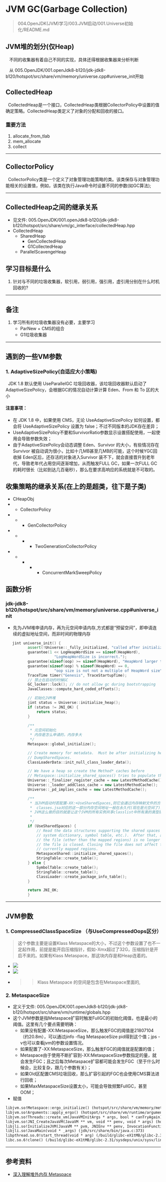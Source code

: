 # JVM GC(Garbage Collection)
> 004.OpenJDK(JVM)学习/003.JVM启动/001.Universe初始化/README.md

## JVM堆的划分(仅Heap)
&nbsp;&nbsp; 不同的收集器有着自己不同的实现，具体还得根据收集器来分析判断

&nbsp;&nbsp; 从 005.OpenJDK/001.openJdk8-b120/jdk-jdk8-b120/hotspot/src/share/vm/memory/universe.cpp#universe_init开始
## CollectedHeap
&nbsp;&nbsp;CollectedHeap是一个接口，CollectedHeap类根据CollectorPolicy中设置的值确定策略。CollectedHeap类定义了对象的分配和回收的接口。
### 重要方法
1. allocate_from_tlab
2. mem_allocate
3. collect

---

## CollectorPolicy
&nbsp;&nbsp;CollectorPolicy类是一个定义了对象管理功能策略的类。该类保存与对象管理功能相关的设置值，例如，该类在执行Java命令时设置不同的参数(如GC算法);

---
## CollectedHeap之间的继承关系
+ 见文件: 005.OpenJDK/001.openJdk8-b120/jdk-jdk8-b120/hotspot/src/share/vm/gc_interface/collectedHeap.hpp
+ CollectedHeap
    - SharedHeap
       + GenCollectedHeap
       + G1CollectedHeap
    - ParallelScavengeHeap


## 学习目标是什么
1. 针对与不同的垃圾收集器，软引用，弱引用，强引用，虚引用分别在什么时机回收的?

---
## 备注
1. 学习所有的垃圾收集器没有必要，主要学习
    - ParNew + CMS的组合
    - G1垃圾收集器

---
## 遇到的一些VM参数
### 1. AdaptiveSizePolicy(自适应大小策略)
&nbsp;&nbsp;JDK 1.8 默认使用 UseParallelGC 垃圾回收器，该垃圾回收器默认启动了 AdaptiveSizePolicy，会根据GC的情况自动计算计算 Eden、From 和 To 区的大小
#### 注意事项：
 - 在 JDK 1.8 中，如果使用 CMS，无论 UseAdaptiveSizePolicy 如何设置，都会将 UseAdaptiveSizePolicy 设置为 false；不过不同版本的JDK存在差异；
 - UseAdaptiveSizePolicy不要和SurvivorRatio参数显示设置搭配使用，一起使用会导致参数失效；
 - 由于AdaptiveSizePolicy会动态调整 Eden、Survivor 的大小，有些情况存在Survivor 被自动调为很小，比如十几MB甚至几MB的可能，这个时候YGC回收掉 Eden区后，还存活的对象进入Survivor 装不下，就会直接晋升到老年代，导致老年代占用空间逐渐增加，从而触发FULL GC，如果一次FULL GC的耗时很长（比如到达几百毫秒），那么在要求高响应的系统就是不可取的。

## 收集策略的继承关系(在上的是超类，往下是子类)
- CHeapObj
-  + CollectorPolicy
-  +  + GenCollectorPolicy
-  +  +   + TwoGenerationCollectorPolicy
-  +  +   +   + ConcurrentMarkSweepPolicy


## 函数分析
### jdk-jdk8-b120/hotspot/src/share/vm/memory/universe.cpp#universe_init
  - 先为JVM堆申请内存，再为元空间申请内存,方式都是“预留空间”，即申请连续的虚拟地址空间，而非时间的物理内存
  ```c++
     jint universe_init() {
            assert(!Universe::_fully_initialized, "called after initialize_vtables");
            guarantee(1 << LogHeapWordSize == sizeof(HeapWord),
                        "LogHeapWordSize is incorrect.");
            guarantee(sizeof(oop) >= sizeof(HeapWord), "HeapWord larger than oop?");
            guarantee(sizeof(oop) % sizeof(HeapWord) == 0,
                        "oop size is not not a multiple of HeapWord size");
            TraceTime timer("Genesis", TraceStartupTime);
            // 禁止在启动的时候GC
            GC_locker::lock(); // do not allow gc during bootstrapping
            JavaClasses::compute_hard_coded_offsets();

            // 初始化JVM堆
            jint status = Universe::initialize_heap();
            if (status != JNI_OK) {
                return status;
            }
            
            /**
             * 元空间初始化
             * 内存是怎么申请的，内存多大
             */ 
            Metaspace::global_initialize();

            // Create memory for metadata.  Must be after initializing heap for
            // DumpSharedSpaces.
            ClassLoaderData::init_null_class_loader_data();

            // We have a heap so create the Method* caches before
            // Metaspace::initialize_shared_spaces() tries to populate them.
            Universe::_finalizer_register_cache = new LatestMethodCache();
            Universe::_loader_addClass_cache = new LatestMethodCache();
            Universe::_pd_implies_cache = new LatestMethodCache();

            /**
             * 当JVM启动时若配置-XX:+UseSharedSpaces,则它会通过内存映射文件的方式把classes.jsa文件的内存加载到自己的JVM进程空间中.
             *  classes.jsa对应的这一部分内存空间地址一般在永久代(现在是元空间了)内存地址空间的后面.
             * JVM这么做的目的就是让这个JVM的所有实例共享classlist中所有类的类型描述信息以达到节约物理内存的目标
             * 
             */ 
            if (UseSharedSpaces) {
                // Read the data structures supporting the shared spaces (shared
                // system dictionary, symbol table, etc.).  After that, access to
                // the file (other than the mapped regions) is no longer needed, and
                // the file is closed. Closing the file does not affect the
                // currently mapped regions.
                MetaspaceShared::initialize_shared_spaces();
                StringTable::create_table();
            } else {
                SymbolTable::create_table();
                StringTable::create_table();
                ClassLoader::create_package_info_table();
            }

            return JNI_OK;
            }
  ```



---
## JVM参数
### 1. CompressedClassSpaceSize （与UseCompressedOops区分）
> 这个参数主要是设置Klass Metaspace的大小，不过这个参数设置了也不一定起作用，前提是能开启压缩指针，假如-Xmx超过了32G，压缩指针是开启不来的。如果有Klass Metaspace，那这块内存是和Heap连着的。
- <img src="./pics/20160602101028338.png"/>
- <img src="./pics/compressed_class_space-001.png"/>
+ >> Klass Metaspace 的空间是包含在Metaspace里面的,
### 2. MetaspaceSize
+ 定义于文件: 005.OpenJDK/001.openJdk8-b120/jdk-jdk8-b120/hotspot/src/share/vm/runtime/globals.hpp
+ 这个JVM参数是指Metaspace扩容时触发FullGC的初始化阈值，也是最小的阈值。这里有几个要点需要明确：
  - 如果没有配置-XX:MetaspaceSize，那么触发FGC的阈值是21807104（约20.8m），可以通过jinfo -flag MetaspaceSize pid得到这个值；jps -v也可以查看jvm的参数设置情况。
  - 如果配置了-XX:MetaspaceSize，那么触发FGC的阈值就是配置的值；
  - Metaspace由于使用不断扩容到-XX:MetaspaceSize参数指定的量，就会发生FGC；且之后每次Metaspace扩容都可能会发生FGC（至于什么时候会，比较复杂，跟几个参数有关）；
  - 如果Old区配置CMS垃圾回收，那么扩容引起的FGC也会使用CMS算法进行回收；
  - 如果MaxMetaspaceSize设置太小，可能会导致频繁FullGC，甚至OOM；
+ 赋值
```txt
libjvm.so!Metaspace::ergo_initialize() (hotspot/src/share/vm/memory/metaspace.cpp:3011)
libjvm.so!Arguments::apply_ergo() (hotspot/src/share/vm/runtime/arguments.cpp:3670)
libjvm.so!Threads::create_vm(JavaVMInitArgs * args, bool * canTryAgain) (hotspot/src/share/vm/runtime/thread.cpp:3339)
libjvm.so!JNI_CreateJavaVM(JavaVM ** vm, void ** penv, void * args) (hotspot/src/share/vm/prims/jni.cpp:5166)
libjli.so!InitializeJVM(JavaVM ** pvm, JNIEnv ** penv, InvocationFunctions * ifn) (jdk/src/share/bin/java.c:1146)
libjli.so!JavaMain(void * _args) (jdk/src/share/bin/java.c:373)
libpthread.so.0!start_thread(void * arg) (/build/glibc-eX1tMB/glibc-2.31/nptl/pthread_create.c:477)
libc.so.6!clone() (/build/glibc-eX1tMB/glibc-2.31/sysdeps/unix/sysv/linux/x86_64/clone.S:95)
```

---
## 参考资料
- [深入理解堆外内存 Metaspace](https://javadoop.com/post/metaspace)